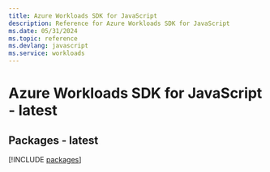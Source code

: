 ```yaml
---
title: Azure Workloads SDK for JavaScript
description: Reference for Azure Workloads SDK for JavaScript
ms.date: 05/31/2024
ms.topic: reference
ms.devlang: javascript
ms.service: workloads
---
```

# Azure Workloads SDK for JavaScript - latest
## Packages - latest
[!INCLUDE [packages](workloads-index.md)]